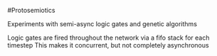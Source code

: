#Protosemiotics

Experiments with semi-async logic gates and genetic algorithms

Logic gates are fired throughout the network via a fifo stack for each timestep
This makes it concurrent, but not completely asynchronous